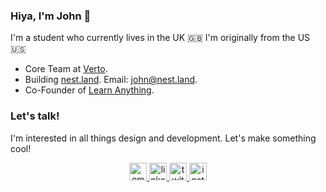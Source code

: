 ### Hiya, I'm John :wave:

I'm a student who currently lives in the UK :gb: I'm originally from the US :us:

- Core Team at [Verto](https://github.com/useverto).
- Building [nest.land](https://nest.land/). Email: john@nest.land.
- Co-Founder of [Learn Anything](https://learn-anything.xyz).

### Let's talk!

I'm interested in all things design and development. Let's make something cool!

<p align="center">
  <a href="mailto:johnletey@gmail.com">
    <img src="https://raw.githubusercontent.com/johnletey/johnletey/master/static/envelope.svg" alt="email" width="28">
  </a>
  <a href="https://www.linkedin.com/in/johnletey">
    <img src="https://raw.githubusercontent.com/johnletey/johnletey/master/static/linkedin.svg" alt="linkedin" width="28">
  </a>
  <a href="https://twitter.com/johnletey">
    <img src="https://raw.githubusercontent.com/johnletey/johnletey/master/static/twitter.svg" alt="twitter" width="28">
  </a>
  <a href="https://instagram.com/johnletey">
    <img src="https://raw.githubusercontent.com/johnletey/johnletey/master/static/instagram.svg" alt="instagram" width="28">
  </a>
</p>

<!--
**johnletey/johnletey** is a ✨ _special_ ✨ repository because its `README.md` (this file) appears on your GitHub profile.

Here are some ideas to get you started:

- 🔭 I’m currently working on ...
- 🌱 I’m currently learning ...
- 👯 I’m looking to collaborate on ...
- 🤔 I’m looking for help with ...
- 💬 Ask me about ...
- 📫 How to reach me: ...
- 😄 Pronouns: ...
- ⚡ Fun fact: ...
-->
